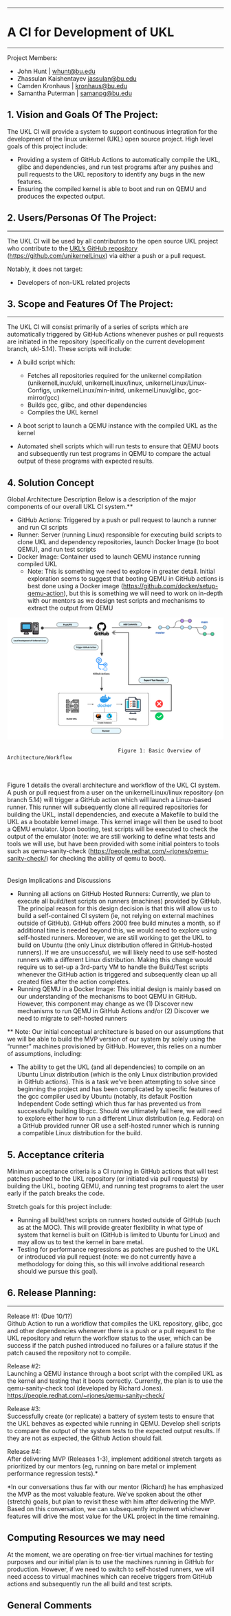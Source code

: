 ** **
# A CI for Development of UKL
** **
Project Members:  
- John Hunt | whunt@bu.edu  
- Zhassulan Kaishentayev jassulan@bu.edu  
- Camden Kronhaus | kronhaus@bu.edu  
- Samantha Puterman | samanpg@bu.edu  

## 1.   Vision and Goals Of The Project:

The UKL CI will provide a system to support continuous integration for the development of the linux unikernel (UKL) open source project. High level goals of this project include:  
* Providing a system of GitHub Actions to automatically compile the UKL, glibc and dependencies, and run test programs after any pushes and pull requests to the UKL repository to identify any bugs in the new features. 
* Ensuring the compiled kernel is able to boot and run on QEMU and produces the expected output.

## 2. Users/Personas Of The Project:
** **
The UKL CI will be used by all contributors to the open source UKL project who contribute to the <ins>UKL’s GitHub repository</ins> (https://github.com/unikernelLinux) via either a push or a pull request.

Notably, it does not target:
* Developers of non-UKL related projects

## 3.   Scope and Features Of The Project:

** **
The UKL CI will consist primarily of a series of scripts which are automatically triggered by GitHub Actions whenever pushes or pull requests are initiated in the repository (specifically on the current development branch, ukl-5.14). These scripts will include: 
* A build script which:

    * Fetches all repositories required for the unikernel compilation (unikernelLinux/ukl, unikernelLinux/linux, unikernelLinux/Linux-Configs, unikernelLinux/min-initrd, unikernelLinux/glibc, gcc-mirror/gcc)
  * Builds gcc, glibc, and other dependencies
  * Compiles the UKL kernel
* A boot script to launch a QEMU instance with the compiled UKL as the kernel
* Automated shell scripts which will run tests to ensure that QEMU boots and subsequently run test programs in QEMU to compare the actual output of these programs with expected results. 

## 4. Solution Concept
Global Architecture Description
Below is a description of the major components of our overall UKL CI system.**
* GitHub Actions: Triggered by a push or pull request to launch a runner and run CI scripts
* Runner: Server (running Linux) responsible for executing build scripts to clone UKL and dependency repositories, launch Docker Image (to boot QEMU), and run test scripts
* Docker Image: Container used to launch QEMU instance running compiled UKL  
    * Note: This is something we need to explore in greater detail. Initial exploration seems to suggest that booting QEMU in GitHub actions is best done using a Docker image (https://github.com/docker/setup-qemu-action), but this is something we will need to work on in-depth with our mentors as we design test scripts and mechanisms to extract the output from QEMU

![architecture diagram](./images/architecture-diagram.png)

                                        Figure 1: Basic Overview of Architecture/Workflow

<br></br>
Figure 1 details the overall architecture and workflow of the UKL CI system. A push or pull request from a user on the unikernelLinux/linux repository (on branch 5.14) will trigger a GitHub action which will launch a Linux-based runner. This runner will subsequently clone all required repositories for building the UKL, install dependencies, and execute a Makefile to build the UKL as a bootable kernel image. This kernel image will then be used to boot a QEMU emulator. Upon booting, test scripts will be executed to check the output of the emulator (note: we are still working to define what tests and tools we will use, but have been provided with some initial pointers to tools such as qemu-sanity-check (https://people.redhat.com/~rjones/qemu-sanity-check/) for checking the ability of qemu to boot).  
<br></br>
Design Implications and Discussions
* Running all actions on GitHub Hosted Runners: Currently, we plan to execute all build/test scripts on runners (machines) provided by GitHub. The principal reason for this design decision is that this will allow us to build a self-contained CI system (ie, not relying on external machines outside of GitHub). GitHub offers 2000 free build minutes a month, so if additional time is needed beyond this, we would need to explore using self-hosted runners. Moreover, we are still working to get the UKL to build on Ubuntu (the only Linux distribution offered in GitHub-hosted runners). If we are unsuccessful, we will likely need to use self-hosted runners with a different Linux distribution. Making this change would require us to set-up a 3rd-party VM to handle the Build/Test scripts whenever the GitHub action is triggered and subsequently clean up all created files after the action completes. 
* Running QEMU in a Docker Image: This initial design is mainly based on our understanding of the mechanisms to boot QEMU in GitHub. However, this component may change as we (1) Discover new mechanisms to run QEMU in GitHub Actions and/or (2) Discover we need to migrate to self-hosted runners



** Note: Our initial conceptual architecture is based on our assumptions that we will be able to build the MVP version of our system by solely using the “runner” machines provisioned by GitHub. However, this relies on a number of assumptions, including:
* The ability to get the UKL (and all dependencies) to compile on an Ubuntu Linux distribution (which is the only Linux distribution provided in GitHub actions). This is a task we’ve been attempting to solve since beginning the project and has been complicated by specific features of the gcc compiler used by Ubuntu  (notably, its default Position Independent Code setting) which thus far has prevented us from successfully building libgcc. Should we ultimately fail here, we will need to explore either how to run a different Linux distribution (e.g. Fedora) on a GitHub provided runner OR use a self-hosted runner which is running a compatible Linux distribution for the build.

## 5. Acceptance criteria
Minimum acceptance criteria is a CI running in GitHub actions that will test patches pushed to the UKL repository (or initiated via pull requests) by building the UKL, booting QEMU, and running test programs to alert the user early if the patch breaks the code.

Stretch goals for this project include:
* Running all build/test scripts on runners hosted outside of GitHub (such as at the MOC). This will provide greater flexibility in what type of system that kernel is built on (GitHub is limited to Ubuntu for Linux) and may allow us to test the kernel in bare metal.
* Testing for performance regressions as patches are pushed to the UKL or introduced via pull request (note: we do not currently have a methodology for doing this, so this will involve additional research should we pursue this goal).

## 6.  Release Planning:
** **
Release #1: (Due 10/1?)  
Github Action to run a workflow that compiles the UKL repository, glibc, gcc and other dependencies whenever there is a push or a pull request to the UKL repository and return the workflow status to the user, which can be success if the patch pushed introduced no failures or a failure status if the patch caused the repository not to compile. 

Release #2:  
Launching a QEMU instance through a boot script with the compiled UKL as the kernel and testing that it boots correctly. Currently, the plan is to use the qemu-sanity-check tool (developed by Richard Jones). https://people.redhat.com/~rjones/qemu-sanity-check/

Release #3:   
Successfully create (or replicate) a battery of system tests to ensure that the UKL behaves as expected while running in QEMU. Develop shell scripts to compare the output of the system tests to the expected output results. If they are not as expected, the Github Action should fail. 

Release #4:   
After delivering MVP (Releases 1-3), implement additional stretch targets as prioritized by our mentors (eg, running on bare metal or implement performance regression tests).*

*In our conversations thus far with our mentor (Richard) he has emphasized the MVP as the most valuable feature. We’ve spoken about the other (stretch) goals, but plan to revisit these with him after delivering the MVP. Based on this conversation, we can subsequently implement whichever features will drive the most value for the UKL project in the time remaining. 

## Computing Resources we may need
At the moment, we are operating on free-tier virtual machines for testing purposes and our initial plan is to use the machines running in GitHub for production. However, if we need to switch to self-hosted runners, we will need access to virtual machines which can receive triggers from GitHub actions and subsequently run the all build and test scripts. 
## General Comments


